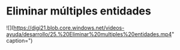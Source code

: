 # Eliminar múltiples entidades

![](https://digi21.blob.core.windows.net/videos-ayuda/desarrollo/25.%20Eliminar%20multiples%20entidades.mp4" caption=")

